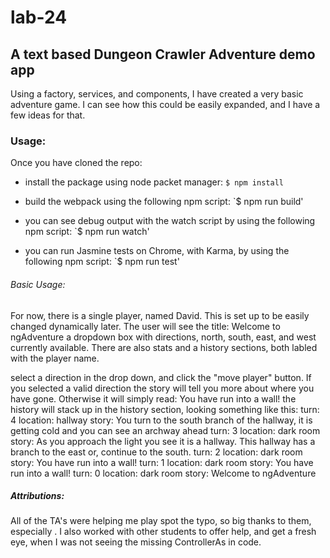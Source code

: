 # lab-24

## A text based Dungeon Crawler Adventure demo app
Using a factory, services, and components, I have created a very basic adventure game.  I can see how this could be easily expanded, and I have a few ideas for that.

### Usage:
Once you have cloned the repo:
- install the package using node packet manager:
 `$ npm install`

- build the webpack using the following npm script:
 `$ npm run build'

- you can see debug output with the watch script by using the following npm script:
 `$ npm run watch'

- you can run Jasmine tests on Chrome, with Karma, by using the following npm script:
 `$ npm run test'

###### Basic Usage:
For now, there is a single player, named David. This is set up to be easily changed dynamically later.  The user will see the title: Welcome to ngAdventure a dropdown box with directions, north, south, east, and west currently available. There are also stats and a history sections, both labled with the player name.

select a direction in the drop down, and click the "move player" button.  If you selected a valid direction the story will tell you more about where you have gone.  Otherwise it will simply read: You have run into a wall!
the history will stack up in the history section, looking something like this:
turn: 4
location: hallway
story: You turn to the south branch of the hallway, it is getting cold and you can see an archway ahead
turn: 3
location: dark room
story: As you approach the light you see it is a hallway. This hallway has a branch to the east or, continue to the south.
turn: 2
location: dark room
story: You have run into a wall!
turn: 1
location: dark room
story: You have run into a wall!
turn: 0
location: dark room
story: Welcome to ngAdventure


##### Attributions:
All of the TA's were helping me play spot the typo, so big thanks to them, especially .  I also worked with other students to offer help, and get a fresh eye, when I was not seeing the missing ControllerAs in code.  
